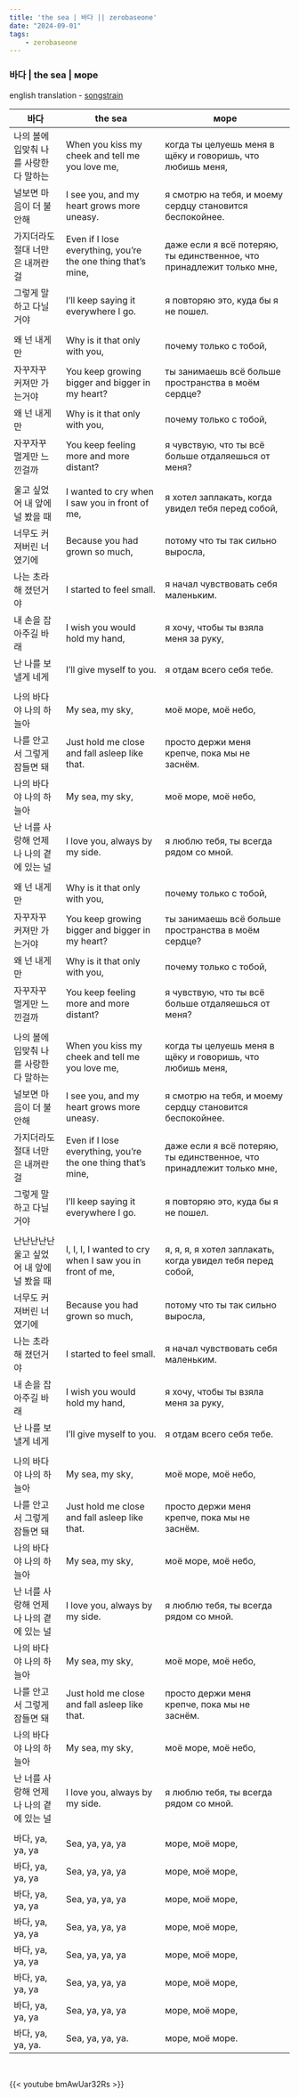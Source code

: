 ```yaml
---
title: 'the sea | 바다 || zerobaseone'
date: "2024-09-01"
tags:
    - zerobaseone
---
```


### 바다 | the sea | море

english translation - [songstrain](https://songstrain.com/English-Translation/zerobaseone/the-sea-zb1-remake/)

바다 | the sea | море
--|--|--
나의 볼에 입맞춰 나를 사랑한다 말하는 | When you kiss my cheek and tell me you love me, | когда ты целуешь меня в щёку и говоришь, что любишь меня,
널보면 마음이 더 불안해 | I see you, and my heart grows more uneasy. | я смотрю на тебя, и моему сердцу становится беспокойнее.
가지더라도 절대 너만은 내꺼란걸 | Even if I lose everything, you’re the one thing that’s mine, | даже если я всё потеряю, ты единственное, что принадлежит только мне,
그렇게 말하고 다닐거야 | I’ll keep saying it everywhere I go. | я повторяю это, куда бы я не пошел.
||||
왜 넌 내게만 | Why is it that only with you, | почему только с тобой,
자꾸자꾸 커져만 가는거야 | You keep growing bigger and bigger in my heart? | ты занимаешь всё больше пространства в моём сердце?
왜 넌 내게만 | Why is it that only with you, | почему только с тобой,
자꾸자꾸 멀게만 느낀걸까 | You keep feeling more and more distant? | я чувствую, что ты всё больше отдаляешься от меня?
||||
울고 싶었어 내 앞에 널 봤을 때 | I wanted to cry when I saw you in front of me, | я хотел заплакать, когда увидел тебя перед собой,
너무도 커져버린 너였기에 | Because you had grown so much, | потому что ты так сильно выросла,
나는 초라해 졌던거야 | I started to feel small. | я начал чувствовать себя маленьким.
내 손을 잡아주길 바래 | I wish you would hold my hand, | я хочу, чтобы ты взяла меня за руку,
난 나를 보낼게 네게 | I’ll give myself to you. | я отдам всего себя тебе.
||||
나의 바다야 나의 하늘아 | My sea, my sky, | моё море, моё небо,
나를 안고서 그렇게 잠들면 돼 | Just hold me close and fall asleep like that. | просто держи меня крепче, пока мы не заснём.
나의 바다야 나의 하늘아 | My sea, my sky, | моё море, моё небо,
난 너를 사랑해 언제나 나의 곁에 있는 널 | I love you, always by my side. | я люблю тебя, ты всегда рядом со мной.
||||
왜 넌 내게만 | Why is it that only with you, | почему только с тобой,
자꾸자꾸 커져만 가는거야 | You keep growing bigger and bigger in my heart? | ты занимаешь всё больше пространства в моём сердце?
왜 넌 내게만 | Why is it that only with you, | почему только с тобой,
자꾸자꾸 멀게만 느낀걸까 | You keep feeling more and more distant? | я чувствую, что ты всё больше отдаляешься от меня?
||||
나의 볼에 입맞춰 나를 사랑한다 말하는 | When you kiss my cheek and tell me you love me, | когда ты целуешь меня в щёку и говоришь, что любишь меня,
널보면 마음이 더 불안해 | I see you, and my heart grows more uneasy. | я смотрю на тебя, и моему сердцу становится беспокойнее.
가지더라도 절대 너만은 내꺼란걸 | Even if I lose everything, you’re the one thing that’s mine, | даже если я всё потеряю, ты единственное, что принадлежит только мне,
그렇게 말하고 다닐거야 | I’ll keep saying it everywhere I go. | я повторяю это, куда бы я не пошел.
||||
난난난난난 울고 싶었어 내 앞에 널 봤을 때 | I, I, I, I wanted to cry when I saw you in front of me, | я, я, я, я хотел заплакать, когда увидел тебя перед собой,
너무도 커져버린 너였기에 | Because you had grown so much, | потому что ты так сильно выросла,
나는 초라해 졌던거야 | I started to feel small. | я начал чувствовать себя маленьким.
내 손을 잡아주길 바래 | I wish you would hold my hand, | я хочу, чтобы ты взяла меня за руку,
난 나를 보낼게 네게 | I’ll give myself to you. | я отдам всего себя тебе.
||||
나의 바다야 나의 하늘아 | My sea, my sky, | моё море, моё небо,
나를 안고서 그렇게 잠들면 돼 | Just hold me close and fall asleep like that. | просто держи меня крепче, пока мы не заснём.
나의 바다야 나의 하늘아 | My sea, my sky, | моё море, моё небо,
난 너를 사랑해 언제나 나의 곁에 있는 널 | I love you, always by my side. | я люблю тебя, ты всегда рядом со мной.
나의 바다야 나의 하늘아 | My sea, my sky, | моё море, моё небо,
나를 안고서 그렇게 잠들면 돼 | Just hold me close and fall asleep like that. | просто держи меня крепче, пока мы не заснём.
나의 바다야 나의 하늘아 | My sea, my sky, | моё море, моё небо,
난 너를 사랑해 언제나 나의 곁에 있는 널 | I love you, always by my side. | я люблю тебя, ты всегда рядом со мной.
||||
바다, ya, ya, ya | Sea, ya, ya, ya | море, моё море,
바다, ya, ya, ya | Sea, ya, ya, ya | море, моё море,
바다, ya, ya, ya | Sea, ya, ya, ya | море, моё море,
바다, ya, ya, ya | Sea, ya, ya, ya | море, моё море,
바다, ya, ya, ya | Sea, ya, ya, ya | море, моё море,
바다, ya, ya, ya | Sea, ya, ya, ya | море, моё море,
바다, ya, ya, ya | Sea, ya, ya, ya | море, моё море,
바다, ya, ya, ya. | Sea, ya, ya, ya. | море, моё море.

<br>

{{< youtube bmAwUar32Rs >}}